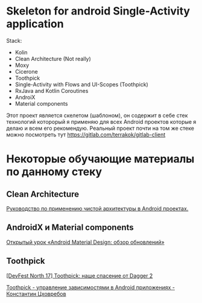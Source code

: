 # Skeleton for android Single-Activity application
 
 Stack:
  * Kolin
  * Clean Architecture (Not really) 
  * Moxy 
  * Cicerone 
  * Toothpick
  * Single-Activity with Flows and UI-Scopes (Toothpick) 
  * RxJava and Kotlin Coroutines
  * AndroiX
  * Material components

Этот проект является скелетом (шаблоном), он содержит в себе стек технологий которорый я применяю для всех Android проектов которые я делаю и всем его рекомендую. Реальный проект почти на том же стеке можно посмотреть тут https://gitlab.com/terrakok/gitlab-client


# Некоторые обучающие материалы по данному стеку

## Clean Architecture
 [Руководство по применению чистой архитектуры в Android проектах.](https://github.com/AndroidArchitecture/AndroidArchitectureBook)

## AndroidX и Material components 
  [Открытый урок «Android Material Design: обзор обновлений»](https://youtu.be/ZnFR-6UqURQ)

## Toothpick 
  [[DevFest North 17] Toothpick: наше спасение от Dagger 2](https://youtu.be/t55nFVurCHw?list=PLeZ3KS_DJiKeWAviqvSzC4qCFUtrWTbO4)
  
  [Toothpick - управление зависимостями в Android приложениях - Константин Цховребов](https://youtu.be/EOFrA-MHbjU?list=PLeZ3KS_DJiKeWAviqvSzC4qCFUtrWTbO4)
  
 
